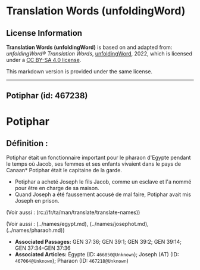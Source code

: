 # Translation Words (unfoldingWord)

## License Information

**Translation Words (unfoldingWord)** is based on and adapted from: _unfoldingWord® Translation Words_, [unfoldingWord](https://unfoldingword.org/utw), 2022, which is licensed under a [CC BY-SA 4.0 license](https://creativecommons.org/licenses/by-sa/4.0/legalcode.en).

This markdown version is provided under the same license.



--------------------------------

## Potiphar (id: 467238)

Potiphar
========

Définition :
------------

Potiphar était un fonctionnaire important pour le pharaon d'Egypte pendant le temps où Jacob, ses femmes et ses enfants vivaient dans le pays de Canaan\* Potiphar était le capitaine de la garde.

* Potiphar a acheté Joseph le fils Jacob, comme un esclave et l'a nommé pour être en charge de sa maison.
* Quand Joseph a été faussement accusé de mal faire, Potiphar avait mis Joseph en prison.

(Voir aussi : (rc://fr/ta/man/translate/translate\-names))

(Voir aussi : (../names/egypt.md), (../names/josephot.md), (../names/pharaoh.md))

* **Associated Passages:** GEN 37:36; GEN 39:1; GEN 39:2; GEN 39:14; GEN 37:34–GEN 37:36
* **Associated Articles:** Égypte (ID: `466850@Unknown`); Joseph (AT) (ID: `467064@Unknown`); Pharaon (ID: `467218@Unknown`)


